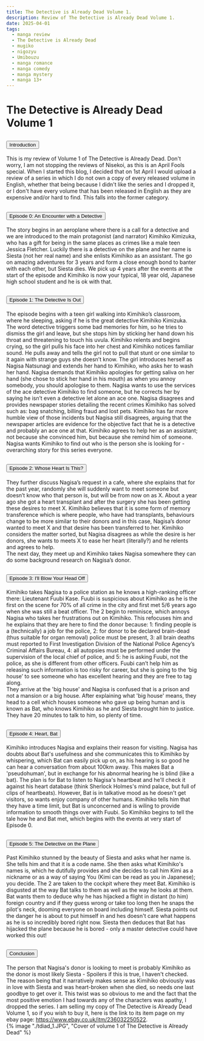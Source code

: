 ```yaml
---
title: The Detective is Already Dead Volume 1.
description: Review of The Detective is Already Dead Volume 1.
date: 2025-04-01
tags:
  - manga review
  - The Detective is Already Dead
  - mugiko
  - nigozyu
  - Umibouzu
  - manga romance
  - manga comedy
  - manga mystery
  - manga 13+
---
```


<div class="container fluid">
  <h1 class="col align-self-center">The Detective is Already Dead Volume 1</h1>
  <div class="row justify-content-center">
    <div class="col-8">  
        <div class="accordion" id="accordionObject">
            <div class="accordion-item">
            <h2 class="accordion-header" id="headingOne">
                <button class="accordion-button" 
                    type="button" 
                    data-bs-toggle="collapse" 
                    data-bs-target="#collapseOne" 
                    aria-expanded="true" 
                    aria-controls="collapseOne">
                    Introduction
                </button>
            </h2>
                <div id="collapseOne" 
                    class="accordion-collapse collapse show" 
                    aria-labelledby="headingOne"
                    data-bs-parent="#accordionObject">
                    <div class="accordion-body">
                    This is my review of Volume 1 of The Detective is Already Dead. Don't worry, I am not stopping the reviews of Nisekoi, as this is an April Fools special. When I started this blog, I decided that on 1st April I would upload a review of a series in which I do not own a copy of every released volume in English, whether that being because I didn't like the series and I dropped it, or I don't have every volume that has been released in English as they are expensive and/or hard to find. This falls into the former category.
                    </div>
                </div>
            </div>
            <div class="accordion-item">
            <h2 class="accordion-header" id="headingTwo">
                <button class="accordion-button collapsed" 
                type="button" 
                data-bs-toggle="collapse" 
                data-bs-target="#collapseTwo" 
                aria-expanded="false" 
                aria-controls="collapseTwo">
                Episode 0: An Encounter with a Detective
                </button>
                </h2>
                <div id="collapseTwo" 
                    class="accordion-collapse collapse" 
                    aria-labelledby="headingTwo"
                    data-bs-parent="#accordionObject">
                    <div class="accordion-body">
                    The story begins in an aeroplane where there is a call for a detective and we are introduced to the main protagonist (and narrator) Kimihiko Kimizuka, who has a gift for being in the same places as crimes like a male teen Jessica Fletcher. Luckily there is a detective on the plane and her name is Siesta (not her real name) and she enlists Kimihiko as an assistant. The go on amazing adventures for 3 years and form a close enough bond to banter with each other, but Siesta dies. We pick up 4 years after the events at the start of the episode and Kimihiko is now your typical, 18 year old, Japanese high school student and he is ok with that.
                    </div>
                </div>
            </div>
            <div class="accordion-item">
            <h2 class="accordion-header" id="headingThree">
                <button class="accordion-button collapsed" 
                type="button" 
                data-bs-toggle="collapse" 
                data-bs-target="#collapseThree" 
                aria-expanded="false" 
                aria-controls="collapseThree">
                Episode 1: The Detective Is Out
                </button>
                </h2>
                <div id="collapseThree" 
                    class="accordion-collapse collapse" 
                    aria-labelledby="headingThree"
                    data-bs-parent="#accordionObject">
                    <div class="accordion-body">
                   The episode begins with a teen girl walking into Kimihiko’s classroom, where he sleeping, asking if he is the great detective Kimihiko Kimizuka. The word detective triggers some bad memories for him, so he tries to dismiss the girl and leave, but she stops him by sticking her hand down his throat and threatening to touch his uvula. Kimihiko relents and begins crying, so the girl pulls his face into her chest and Kimihiko notices familiar sound. He pulls away and tells the girl not to pull that stunt or one similar to it again with strange guys she doesn’t know. The girl introduces herself as Nagisa Natsunagi and extends her hand to Kimihiko, who asks her to wash her hand. Nagisa demands that Kimihiko apologies for getting saliva on her hand (she chose to stick her hand in his mouth) as when you annoy somebody, you should apologise to them. Nagisa wants to use the services of the ace detective Kimihiko to find someone, but he corrects her by saying he isn’t even a detective let alone an ace one. Nagisa disagrees and provides newspaper stories detailing the recent crimes Kimihiko has solved such as: bag snatching, billing fraud and lost pets. Kimihiko has far more humble view of those incidents but Nagisa still disagrees, arguing that the newspaper articles are evidence for the objective fact that he is a detective and probably an ace one at that. Kimihiko agrees to help her as an assistant; not because she convinced him, but because she remind him of someone.<br/>
                   Nagisa wants Kimihiko to find out who is the person she is looking for - overarching story for this series everyone.
                    </div>
                </div>
            </div>
            <div class="accordion-item">
            <h2 class="accordion-header" id="headingFour">
                <button class="accordion-button collapsed" 
                type="button" 
                data-bs-toggle="collapse" 
                data-bs-target="#collapseFour" 
                aria-expanded="false" 
                aria-controls="collapseFour">
                Episode 2: Whose Heart Is This?
                </button>
                </h2>
                <div id="collapseFour" 
                    class="accordion-collapse collapse" 
                    aria-labelledby="headingFour"
                    data-bs-parent="#accordionObject">
                    <div class="accordion-body">
                   They further discuss Nagisa’s request in a cafe, where she explains that for the past year, randomly she will suddenly want to meet someone but doesn’t know who that person is, but will be from now on as X. About a year ago she got a heart transplant and after the surgery she has been getting these desires to meet X. Kimihiko believes that it is some form of memory transference which is where people, who have had transplants, behaviours change to be more similar to their donors and in this case, Nagisa’s donor wanted to meet X and that desire has been transferred to her. Kimihiko considers the matter sorted, but Nagisa disagrees as while the desire is her donors, she wants to meets X to ease her heart (literally?) and he relents and agrees to help.<br/>
                   The next day, they meet up and Kimihiko takes Nagisa somewhere they can do some background research on Nagisa’s donor.
                    </div>
                </div>
            </div>
            <div class="accordion-item">
            <h2 class="accordion-header" id="headingFive">
                <button class="accordion-button collapsed" 
                type="button" 
                data-bs-toggle="collapse" 
                data-bs-target="#collapseFive" 
                aria-expanded="false" 
                aria-controls="collapseFive">
                Episode 3: I'll Blow Your Head Off 
                </button>
                </h2>
                <div id="collapseFive" 
                    class="accordion-collapse collapse" 
                    aria-labelledby="headingFive"
                    data-bs-parent="#accordionObject">
                    <div class="accordion-body">
                    Kimihiko takes Nagisa to a police station as he knows a high-ranking officer there: Lieutenant Fuubi Kase. Fuubi is suspicious about Kimihiko as he is the first on the scene for 70% of all crime in the city and first met 5/6 years ago when she was still a beat officer. The 2 begin to reminisce, which annoys Nagisa who takes her frustrations out on Kimihiko. This refocuses him and he explains that they are here to find the donor because: 1: finding people is a (technically) a job for the police, 2: for donor to be declared brain-dead (thus suitable for organ removal) police must be present, 3: all brain deaths must reported to First Investigation Division of the National Police Agency’s Criminal Affairs Bureau, 4: all autopsies must be performed under the supervision of the local chief of police, and 5: he is asking Fuubi, not the police, as she is different from other officers. Fuubi can’t help him as releasing such information is too risky for career, but she is going to the ‘big house’ to see someone who has excellent hearing and they are free to tag along.<br/>
                    They arrive at the 'big house' and Nagisa is confused that is a prison and not a mansion or a big house. After explaining what 'big house' means, they head to a cell which houses someone who gave up being human and is known as Bat, who knows Kimihiko as he and Siesta brought him to justice. They have 20 minutes to talk to him, so plenty of time.
                    </div>
                </div>
            </div>
            <div class="accordion-item">
            <h2 class="accordion-header" id="headingSix">
                <button class="accordion-button collapsed" 
                type="button" 
                data-bs-toggle="collapse" 
                data-bs-target="#collapseSix" 
                aria-expanded="false" 
                aria-controls="collapseSix">
                Episode 4: Heart, Bat
                </button>
                </h2>
                <div id="collapseSix" 
                    class="accordion-collapse collapse" 
                    aria-labelledby="headingSix"
                    data-bs-parent="#accordionObject">
                    <div class="accordion-body">
                    Kimihiko introduces Nagisa and explains their reason for visiting. Nagisa has doubts about Bat's usefulness and she communicates this to Kimihiko by whispering, which Bat can easily pick up on, as his hearing is so good he can hear a conversation from about 100km away. This makes Bat a 'pseudohuman', but in exchange for his abnormal hearing he is blind (like a bat). The plan is for Bat to listen to Nagisa's heartbeat and he'll check it against his heart database (think Sherlock Holmes's mind palace, but full of clips of heartbeats). However, Bat is in talkative mood as he doesn't get visitors, so wants enjoy company of other humans. Kimihiko tells him that they have a time limit, but Bat is unconcerned and is wiling to provide information to smooth things over with Fuubi. So Kimihiko begins to tell the tale how he and Bat met, which begins with the events at very start of Episode 0.
                    </div>
                </div>
            </div>
            <div class="accordion-item">
            <h2 class="accordion-header" id="headingSeven">
                <button class="accordion-button collapsed" 
                type="button" 
                data-bs-toggle="collapse" 
                data-bs-target="#collapseSeven" 
                aria-expanded="false" 
                aria-controls="collapseSeven">
                Episode 5: The Detective on the Plane
                </button>
                </h2>
                <div id="collapseSeven" 
                    class="accordion-collapse collapse" 
                    aria-labelledby="headingSeven"
                    data-bs-parent="#accordionObject">
                    <div class="accordion-body">
                    Past Kimihiko stunned by the beauty of Siesta and asks what her name is. She tells him and that it is a code name. She then asks what Kimihiko's names is, which he dutifully provides and she decides to call him Kimi as a nickname or as a way of saying You (Kimi can be read as you in Japanese); you decide. The 2 are taken to the cockpit where they meet Bat. Kimihiko is disgusted at the way Bat talks to them as well as the way he looks at them. Bat wants them to deduce why he has hijacked a flight in distant (to him) foreign country and if they guess wrong or take too long then he snaps the pilot's neck, dooming everyone on board including himself. Siesta points out the danger he is about to put himself in and hes doesn't care what happens as he is so incredibly bored right now. Siesta then deduces that Bat has hijacked the plane because he is bored - only a master detective could have worked this out!
                    </div>
                </div>
            </div>
            <div class="accordion-item">
            <h2 class="accordion-header" id="headingEight">
                <button class="accordion-button collapsed" 
                type="button" 
                data-bs-toggle="collapse" 
                data-bs-target="#collapseEight" 
                aria-expanded="false" 
                aria-controls="collapseEight">
                Conclusion
                </button>
                </h2>
                <div id="collapseEight" 
                    class="accordion-collapse collapse" 
                    aria-labelledby="headingEight"
                    data-bs-parent="#accordionObject">
                    <div class="accordion-body">
                    The person that Nagisa's donor is looking to meet is probably Kimihiko as the donor is most likely Siesta - Spoilers if this is true, I haven't checked. The reason being that it narratively makes sense as Kimihiko obviously was in love with Siesta and was heart-broken when she died, so needs one last goodbye to get over it. This twist was so obvious to me and the fact that the most positive emotion I had towards any of the characters was apathy, I dropped the series. I am selling my copy of The Detective is Already Dead Volume 1, so if you wish to buy it, here is the link to its item page on my ebay page: <a href="https://www.ebay.co.uk/itm/236032250522">https://www.ebay.co.uk/itm/236032250522</a>.
                    </div>
                </div>
            </div>
        </div>
    </div>
        {% image "./tdiad_1.JPG", "Cover of volume 1 of The Detective is Already Dead" %}
    </div>
  </div>
</div>